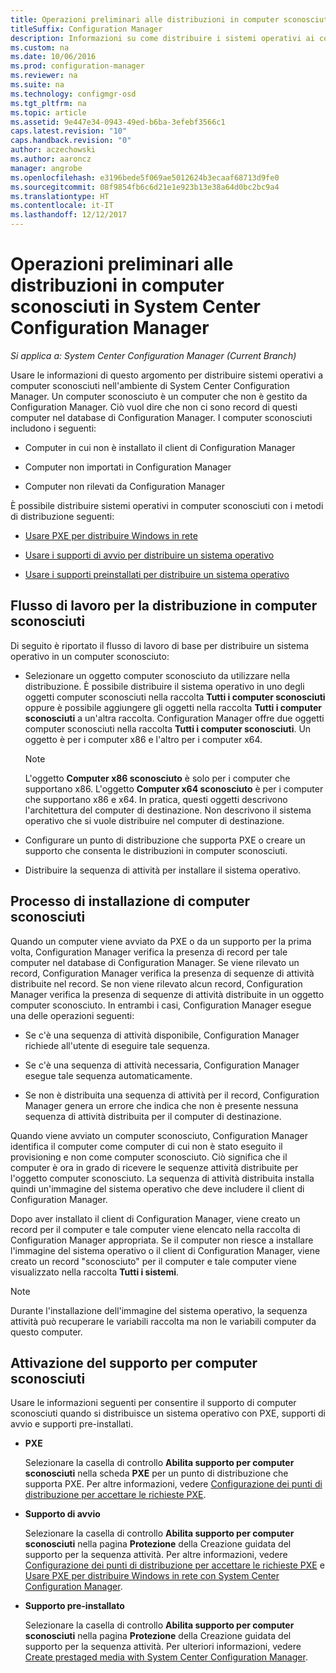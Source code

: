 ```yaml
---
title: Operazioni preliminari alle distribuzioni in computer sconosciuti
titleSuffix: Configuration Manager
description: Informazioni su come distribuire i sistemi operativi ai computer che non sono gestiti da Configuration Manager nell'ambiente di System Center Configuration Manager.
ms.custom: na
ms.date: 10/06/2016
ms.prod: configuration-manager
ms.reviewer: na
ms.suite: na
ms.technology: configmgr-osd
ms.tgt_pltfrm: na
ms.topic: article
ms.assetid: 9e447e34-0943-49ed-b6ba-3efebf3566c1
caps.latest.revision: "10"
caps.handback.revision: "0"
author: aczechowski
ms.author: aaroncz
manager: angrobe
ms.openlocfilehash: e3196bede5f069ae5012624b3ecaaf68713d9fe0
ms.sourcegitcommit: 08f9854fb6c6d21e1e923b13e38a64d0bc2bc9a4
ms.translationtype: HT
ms.contentlocale: it-IT
ms.lasthandoff: 12/12/2017
---
```

# <a name="prepare-for-unknown-computer-deployments-in-system-center-configuration-manager"></a>Operazioni preliminari alle distribuzioni in computer sconosciuti in System Center Configuration Manager

*Si applica a: System Center Configuration Manager (Current Branch)*

Usare le informazioni di questo argomento per distribuire sistemi operativi a computer sconosciuti nell'ambiente di System Center Configuration Manager. Un computer sconosciuto è un computer che non è gestito da Configuration Manager. Ciò vuol dire che non ci sono record di questi computer nel database di Configuration Manager. I computer sconosciuti includono i seguenti:  

-   Computer in cui non è installato il client di Configuration Manager  

-   Computer non importati in Configuration Manager  

-   Computer non rilevati da Configuration Manager  

 È possibile distribuire sistemi operativi in computer sconosciuti con i metodi di distribuzione seguenti:  

-   [Usare PXE per distribuire Windows in rete](../deploy-use/use-pxe-to-deploy-windows-over-the-network.md)  

-   [Usare i supporti di avvio per distribuire un sistema operativo](../deploy-use/create-bootable-media.md)  

-   [Usare i supporti preinstallati per distribuire un sistema operativo](../deploy-use/create-prestaged-media.md)  

## <a name="unknown-computer-deployment-workflow"></a>Flusso di lavoro per la distribuzione in computer sconosciuti  
 Di seguito è riportato il flusso di lavoro di base per distribuire un sistema operativo in un computer sconosciuto:  

-   Selezionare un oggetto computer sconosciuto da utilizzare nella distribuzione. È possibile distribuire il sistema operativo in uno degli oggetti computer sconosciuti nella raccolta **Tutti i computer sconosciuti** oppure è possibile aggiungere gli oggetti nella raccolta **Tutti i computer sconosciuti** a un'altra raccolta. Configuration Manager offre due oggetti computer sconosciuti nella raccolta **Tutti i computer sconosciuti**. Un oggetto è per i computer x86 e l'altro per i computer x64.  

    > [!NOTE]  
    >  L'oggetto **Computer x86 sconosciuto** è solo per i computer che supportano x86. L'oggetto **Computer x64 sconosciuto** è per i computer che supportano x86 e x64. In pratica, questi oggetti descrivono l'architettura del computer di destinazione. Non descrivono il sistema operativo che si vuole distribuire nel computer di destinazione.  

-   Configurare un punto di distribuzione che supporta PXE o creare un supporto che consenta le distribuzioni in computer sconosciuti.  

-   Distribuire la sequenza di attività per installare il sistema operativo.  

## <a name="unknown-computer-installation-process"></a>Processo di installazione di computer sconosciuti  
 Quando un computer viene avviato da PXE o da un supporto per la prima volta, Configuration Manager verifica la presenza di record per tale computer nel database di Configuration Manager. Se viene rilevato un record, Configuration Manager verifica la presenza di sequenze di attività distribuite nel record. Se non viene rilevato alcun record, Configuration Manager verifica la presenza di sequenze di attività distribuite in un oggetto computer sconosciuto. In entrambi i casi, Configuration Manager esegue una delle operazioni seguenti:  

-   Se c'è una sequenza di attività disponibile, Configuration Manager richiede all'utente di eseguire tale sequenza.  

-   Se c'è una sequenza di attività necessaria, Configuration Manager esegue tale sequenza automaticamente.  

-   Se non è distribuita una sequenza di attività per il record, Configuration Manager genera un errore che indica che non è presente nessuna sequenza di attività distribuita per il computer di destinazione.  

 Quando viene avviato un computer sconosciuto, Configuration Manager identifica il computer come computer di cui non è stato eseguito il provisioning e non come computer sconosciuto. Ciò significa che il computer è ora in grado di ricevere le sequenze attività distribuite per l'oggetto computer sconosciuto. La sequenza di attività distribuita installa quindi un'immagine del sistema operativo che deve includere il client di Configuration Manager.  

 Dopo aver installato il client di Configuration Manager, viene creato un record per il computer e tale computer viene elencato nella raccolta di Configuration Manager appropriata. Se il computer non riesce a installare l'immagine del sistema operativo o il client di Configuration Manager, viene creato un record "sconosciuto" per il computer e tale computer viene visualizzato nella raccolta **Tutti i sistemi**.  

> [!NOTE]  
>  Durante l'installazione dell'immagine del sistema operativo, la sequenza attività può recuperare le variabili raccolta ma non le variabili computer da questo computer.  

##  <a name="BKMK_EnablingUnknown"></a> Attivazione del supporto per computer sconosciuti  
 Usare le informazioni seguenti per consentire il supporto di computer sconosciuti quando si distribuisce un sistema operativo con PXE, supporti di avvio e supporti pre-installati.  

-   **PXE**  

     Selezionare la casella di controllo **Abilita supporto per computer sconosciuti** nella scheda **PXE** per un punto di distribuzione che supporta PXE. Per altre informazioni, vedere [Configurazione dei punti di distribuzione per accettare le richieste PXE](prepare-site-system-roles-for-operating-system-deployments.md#BKMK_PXEDistributionPoint).  

-   **Supporto di avvio**  

     Selezionare la casella di controllo **Abilita supporto per computer sconosciuti** nella pagina **Protezione** della Creazione guidata del supporto per la sequenza attività. Per altre informazioni, vedere [Configurazione dei punti di distribuzione per accettare le richieste PXE](prepare-site-system-roles-for-operating-system-deployments.md#BKMK_PXEDistributionPoint) e [Usare PXE per distribuire Windows in rete con System Center Configuration Manager](../deploy-use/use-pxe-to-deploy-windows-over-the-network.md).  

-   **Supporto pre-installato**  

     Selezionare la casella di controllo **Abilita supporto per computer sconosciuti** nella pagina **Protezione** della Creazione guidata del supporto per la sequenza attività. Per ulteriori informazioni, vedere [Create prestaged media with System Center Configuration Manager](../deploy-use/create-prestaged-media.md).  
